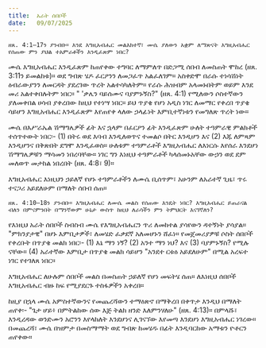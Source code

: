 ```yaml
---
title:  አራት ሰበቦች
date:   09/07/2025
---
```


`ዘጸ. 4:1–17ን ያንብቡ። እንደ እግዚአብሔር መልእክተኛ፣ ሙሴ ያለውን አቋም ለማጽናት እግዚአብሔር የሰጠው ምን ያህል ተአምራቶችን እንዲፈጽም ነበር?`

ሙሴ እግዚአብሔር እንዲፈጽም ከጠየቀው ተግባር ለማምለጥ በድጋሚ ሰበብ ለመስጠት ሞከረ (ዘጸ. 3:11ን ይመልከቱ)። ወደ ግብጽ ሄዶ ፈርዖንን ለመጋፈጥ አልፈለገም። አስቀድሞ በራሱ ተነሳሽነት ዕብራውያንን ለመርዳት ያደረገው ጥረት አልተሳካለትም። የራሱ ሕዝብም አላመኑበትም ወይም እንደ መሪ አልተቀበሉትም ነበር። " 'ቃሌን ባይሰሙና ባያምኑኝስ?" (ዘጸ. 4:1) የሚለውን ሶስተኛውን ያለመቀበል ሀሳብ ያቀረበው ከዚህ የተነሣ ነበር። ይህ ጥያቄ የሆነ አዲስ ነገር ለመማር የቀረበ ጥያቄ ሳይሆን እግዚአብሔር እንዲፈጽም እየጠየቀ ላለው ኃላፊነት እምቢተኛነቱን የመግለጽ ጥረት ነው።

ሙሴ በእሥራኤል ሽማግሌዎች ፊት እና ኋላም በፈርዖን ፊት እንዲፈጽም ሁለት ተዓምራዊ ምልክቶች ተሰጥተውት ነበር፡- (1) በትሩ ወደ እባብ እንዲለወጥና ተመልሶ በትር እንዲሆን እና (2) እጁ ለምጻም እንዲሆንና በቅጽበት ደግሞ እንዲፈወስ። ሁለቱም ተዓምራቶች እግዚአብሔር ለእነርሱ እየሰራ እንደሆነ ሽማግሌዎቹን ማሳመን ነበረባቸው። ነገር ግን እነዚህ ተዓምራቶች ካላሰመኑአቸው ውኃን ወደ ደም መለወጥ መታከል ነበረበት (ዘጸ. 4:8፣ 9)።

እግዚአብሔር እነዚህን ኃይለኛ የሆኑ ተዓምራቶችን ለሙሴ ቢሰጥም፣ አሁንም ለአራተኛ ጊዜ፣ ጥሩ ተናጋሪ አይደለሁም በማለት ሰበብ ሰጠ።

`ዘጸ. 4:10–18ን ያንብቡ። እግዚአብሔር ለሙሴ መልስ የሰጠው እንዴት ነበር? እግዚአብሔር ይጠራናል ብለን በምናምንበት በማንኛውም ሁኔታ ውስጥ ከዚህ ለራሳችን ምን ትምህርት እናገኛለን?`

የእነዚህ አራት ሰበቦች ስብስብ ሙሴ የእግዚአብሔርን ጥሪ ለመከተል ያሳየውን ዳተኝነት ያሳያል። "ምክንያታዊ" በሆኑ እምቢታዎች፣ ለመሄድ ፈቃደኛ አለመሆኑን ሸፈነ። የመጀመሪያዎቹ ሶስት ሰበቦች የቀረቡት በጥያቄ መልክ ነበር፡- (1) እኔ ማን ነኝ? (2) አንተ ማን ነህ? እና (3) ባያምኑኝስ? የሚሉ ናቸው። (4) አራተኛው እምቢታ በጥያቄ መልክ ሳይሆን "አንደተ ርቱዕ አይደለሁም" በሚል አረፍተ ነገር የተገለጸ ነበር።

እግዚአብሔር ለሁሉም ሰበቦች መልስ በመስጠት ኃይለኛ የሆነ መፍትሄ ሰጠ። ለእነዚህ ሰበቦች እግዚአብሔር ብዙ ከፍ የሚያደርጉ ተስፋዎችን አቀረበ።

ከዚያ በኋላ ሙሴ አምስተኛውንና የመጨረሻውን ተማዕጽኖ በማቅረበ በቀጥታ እንዲህ በማለት ጠየቀ፡- "ጌታ ሆይ፥ በምትልከው ሰው እጅ ትልክ ዘንድ እለምንሃለሁ" (ዘጸ. 4:13)። በምላሹ፣ እንዲረዳው ወንድሙን አሮንን እየላከለት እንደሆነና ሊገናኘው እየመጣ እንደሆነ እግዚአብሔር ነገረው። በመጨረሻ፣ ሙሴ በዝምታ በመስማማት ወደ ግብጽ ከመሄዱ በፊት እንዲባርከው አማቱን ዮቶርን ጠየቀው።